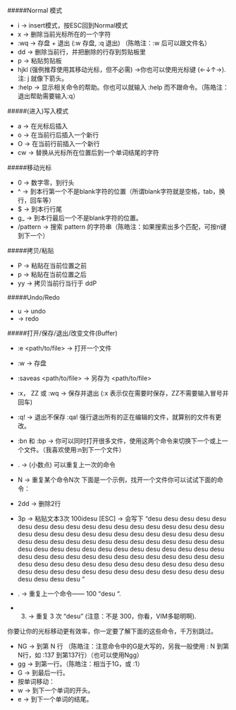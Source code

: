 #####Normal 模式
- i → insert模式，按ESC回到Normal模式
- x → 删除当前光标所在的一个字符
- :wq → 存盘 + 退出 (:w 存盘, :q 退出)   （陈皓注：:w 后可以跟文件名）
- dd → 删除当前行，并把删除的行存到剪贴板里
- p → 粘贴剪贴板
- hjkl (强例推荐使用其移动光标，但不必需) →你也可以使用光标键 (←↓↑→). 注: j 就像下箭头。
- :help <command> → 显示相关命令的帮助。你也可以就输入 :help 而不跟命令。（陈皓注：退出帮助需要输入:q）

#####(进入)写入模式
- a → 在光标后插入
- o → 在当前行后插入一个新行
- O → 在当前行前插入一个新行
- cw → 替换从光标所在位置后到一个单词结尾的字符

#####移动光标
- 0 → 数字零，到行头
- ^ → 到本行第一个不是blank字符的位置（所谓blank字符就是空格，tab，换行，回车等）
- $ → 到本行行尾
- g_ → 到本行最后一个不是blank字符的位置。
- /pattern → 搜索 pattern 的字符串（陈皓注：如果搜索出多个匹配，可按n键到下一个）

#####拷贝/粘贴
- P → 粘贴在当前位置之前
- p → 粘贴在当前位置之后
- yy → 拷贝当前行当行于 ddP

#####Undo/Redo
- u → undo
- <C-r> → redo

#####打开/保存/退出/改变文件(Buffer)
- :e <path/to/file> → 打开一个文件
- :w → 存盘
- :saveas <path/to/file> → 另存为 <path/to/file>
- :x， ZZ 或 :wq → 保存并退出 (:x 表示仅在需要时保存，ZZ不需要输入冒号并回车)
- :q! → 退出不保存 :qa! 强行退出所有的正在编辑的文件，就算别的文件有更改。
- :bn 和 :bp → 你可以同时打开很多文件，使用这两个命令来切换下一个或上一个文件。（我喜欢使用:n到下一个文件）


- . → (小数点) 可以重复上一次的命令
- N<command> → 重复某个命令N次
下面是一个示例，找开一个文件你可以试试下面的命令：

- 2dd → 删除2行
- 3p → 粘贴文本3次
100idesu [ESC] → 会写下 “desu desu desu desu desu desu desu desu desu desu desu desu desu desu desu desu desu desu desu desu desu desu desu desu desu desu desu desu desu desu desu desu desu desu desu desu desu desu desu desu desu desu desu desu desu desu desu desu desu desu desu desu desu desu desu desu desu desu desu desu desu desu desu desu desu desu desu desu desu desu desu desu desu desu desu desu desu desu desu desu desu desu desu desu desu desu desu desu desu desu desu desu desu desu desu desu desu desu desu desu “
- . → 重复上一个命令—— 100 “desu “.
- 3. → 重复 3 次 “desu” (注意：不是 300，你看，VIM多聪明啊).

你要让你的光标移动更有效率，你一定要了解下面的这些命令，千万别跳过。

- NG → 到第 N 行 （陈皓注：注意命令中的G是大写的，另我一般使用 : N 到第N行，如 :137 到第137行）（也可以使用Ngg）
- gg → 到第一行。（陈皓注：相当于1G，或 :1）
- G → 到最后一行。
- 按单词移动：
- w → 到下一个单词的开头。
- e → 到下一个单词的结尾。

